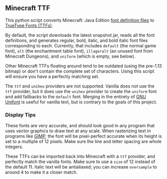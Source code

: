 ## Minecraft TTF

This python script converts Minecraft: Java Edition [font definition files](https://minecraft.wiki/w/Font#Providers) to [TrueType Fonts (TTFs)](https://en.wikipedia.org/wiki/TrueType).

By default, the script downloads the latest snapshot jar, reads all the font definitions, and generates regular, bold, italic, and bold italic font files corresponding to each. Currently, that includes `default` (the normal game font), `alt` (the enchantment table font), `illageralt` (an unused font from Minecraft Dungeons), and `uniform` (which is empty, see below).

Other Minecraft TTFs floating around tend to be outdated (using the pre-1.13 bitmap) or don't contain the complete set of characters. Using this script will ensure you have a perfectly matching set.

The `ttf` and `unihex` providers are not supported. Vanilla does not use the `ttf` provider, but it does use the `unihex` provider to create the `uniform` font and add fallbacks to the `default` font. Merging in the entirety of [GNU Unifont](https://en.wikipedia.org/wiki/GNU_Unifont) is useful for vanilla text, but is contrary to the goals of this project.

### Display Tips

These fonts are very accurate, and should look good in any program that uses vector graphics to draw text at any scale. When rasterizing text in programs like [GIMP](https://en.wikipedia.org/wiki/GIMP), the font will be pixel-perfect accurate when its height is set to a multiple of 12 pixels. Make sure the line and letter spacing are whole integers.

These TTFs can be imported back into Minecraft with a `ttf` provider, and perfectly match the vanilla fonts. Make sure to use a `size` of 12 instead of the default 11. Italic text will be antialiased; you can increase `oversample` to around 4 to make it a closer match.
